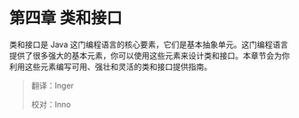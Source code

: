 # 第四章 类和接口

类和接口是 Java 这门编程语言的核心要素，它们是基本抽象单元。这门编程语言提供了很多强大的基本元素，你可以使用这些元素来设计类和接口。本章节会为你利用这些元素编写可用、强壮和灵活的类和接口提供指南。

> 翻译：Inger
>
> 校对：Inno